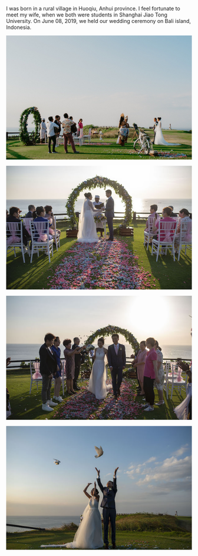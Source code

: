 I was born in a rural village in Huoqiu, Anhui province. I feel fortunate to meet my wife, when we both were students in Shanghai Jiao Tong University. On June 08, 2019, we held our wedding ceremony on Bali island, Indonesia. 

![alt-text-1](wed1.jpg "wedding prelude") 

![alt-text-2](wed2.jpg "testimony")

![alt-text-2](wed3.jpg "flower rain")

![alt-text-2](wed4.jpg "release pigeon")
